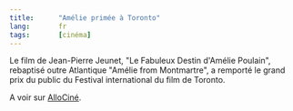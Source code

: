 ```yaml
--- 
title:      "Amélie primée à Toronto" 
lang:       fr 
tags:       [cinéma]
---
```


Le film de Jean-Pierre Jeunet, "Le Fabuleux Destin d'Amélie Poulain", rebaptisé outre Atlantique "Amélie from Montmartre", a remporté le grand prix du public du Festival international du film de Toronto.


A voir sur [AlloCiné](http://allocine.fr/actus/actus.asp?art=701559).
